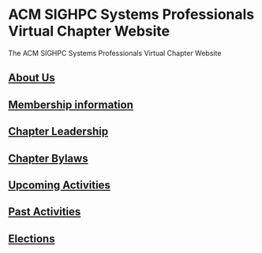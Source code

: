 # ACM SIGHPC Systems Professionals Virtual Chapter Website
The ACM SIGHPC Systems Professionals Virtual Chapter Website

## [About Us](AboutUs.md)

## [Membership information](Membership.md)

## [Chapter Leadership](SIGHPCSystemsOfficers.md)

## [Chapter Bylaws](https://github.com/SIGHPC-SYSPROS/OrganizationalDocs/blob/master/SIGHPCSystemsBylaws.md)

## [Upcoming Activities](UpcomingActivities.md)

## [Past Activities](PastActivities.md)

## [Elections](Elections.md)
